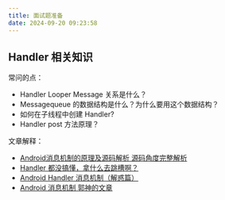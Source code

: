 ```yaml
---
title: 面试题准备
date: 2024-09-20 09:23:58
---
```


## Handler 相关知识

常问的点：
* Handler Looper Message 关系是什么？
* Messagequeue 的数据结构是什么？为什么要用这个数据结构？
* 如何在子线程中创建 Handler?
* Handler post 方法原理？

文章解释：
* [Android消息机制的原理及源码解析 源码角度完整解析](https://www.jianshu.com/p/f10cff5b4c25)
* [Handler 都没搞懂，拿什么去跳槽啊？](https://juejin.cn/post/6844903783139393550)
* [Android Handler 消息机制（解惑篇）](https://juejin.cn/post/6844903446571663374)
* [Android 消息机制 郭神的文章]()